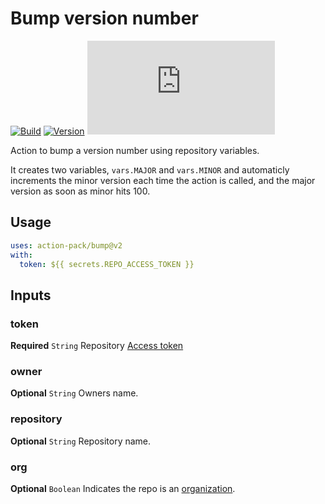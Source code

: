 # Bump version number
[![Build](https://github.com/action-pack/bump/actions/workflows/build.yml/badge.svg)](https://github.com/action-pack/bump/)
[![Version](https://img.shields.io/github/v/tag/action-pack/bump?label=version&sort=semver&color=066da5)](https://github.com/marketplace/actions/bump-version-number)
[![Size](https://img.shields.io/github/size/action-pack/bump/dist/index.js?branch=release/v2.02&label=size&color=066da5)](https://github.com/action-pack/bump/)

Action to bump a version number using repository variables.

It creates two variables, `vars.MAJOR` and `vars.MINOR` and automaticly increments the minor version each time the action is called, and the major version as soon as minor hits 100.

## Usage

```YAML
uses: action-pack/bump@v2
with:
  token: ${{ secrets.REPO_ACCESS_TOKEN }}
```

## Inputs

### token

**Required** `String` Repository [Access token](https://docs.github.com/en/github/authenticating-to-github/creating-a-personal-access-token)

### owner

**Optional** `String` Owners name.

### repository

**Optional** `String` Repository name.

### org

**Optional** `Boolean` Indicates the repo is an [organization](https://docs.github.com/en/github/setting-up-and-managing-organizations-and-teams/about-organizations).
